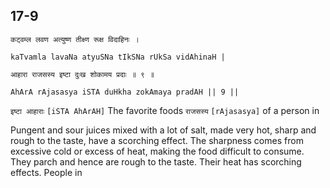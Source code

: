 ## 17-9


```shloka-sa
कट्वम्ल लवण अत्युष्ण तीक्ष्ण रूक्ष विदाहिनः ।
```
```shloka-sa-hk
kaTvamla lavaNa atyuSNa tIkSNa rUkSa vidAhinaH |
```
```shloka-sa
आहारा राजसस्य इष्टा दुःख शोकामय प्रदाः ॥ ९ ॥
```
```shloka-sa-hk
AhArA rAjasasya iSTA duHkha zokAmaya pradAH || 9 ||
```

`इष्टा आहाराः` `[iSTA AhArAH]` The favorite foods `राजसस्य` `[rAjasasya]` of a person in

Pungent and sour juices mixed with a lot of salt, made very hot, sharp and rough to the taste, have a scorching effect. The sharpness comes from excessive cold or excess of heat, making the food difficult to consume. They parch and hence are rough to the taste. Their heat has scorching effects. 
People in 

